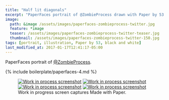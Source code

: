 ```yaml
---
title: "Half lit diagonals"
excerpt: "PaperFaces portrait of @ZombieProcess drawn with Paper by 53 on an iPad."
image: 
  path: &image /assets/images/paperfaces-zombieprocess-twitter.jpg 
  feature: *image
  teaser: /assets/images/paperfaces-zombieprocess-twitter-teaser.jpg
  thumbnail: /assets/images/paperfaces-zombieprocess-twitter-150.jpg
tags: [portrait, illustration, Paper by 53, black and white]
last_modified_at: 2017-01-17T12:41:17-05:00
---
```


PaperFaces portrait of [@ZombieProcess](https://twitter.com/zombieprocess).

{% include boilerplate/paperfaces-4.md %}

<figure class="third">
	<a href="/assets/images/paperfaces-zombieprocess-process-1-lg.jpg"><img src="/assets/images/paperfaces-zombieprocess-process-1-600.jpg" alt="Work in process screenshot"></a>
	<a href="/assets/images/paperfaces-zombieprocess-process-2-lg.jpg"><img src="/assets/images/paperfaces-zombieprocess-process-2-600.jpg" alt="Work in process screenshot"></a>
	<a href="/assets/images/paperfaces-zombieprocess-process-3-lg.jpg"><img src="/assets/images/paperfaces-zombieprocess-process-3-600.jpg" alt="Work in process screenshot"></a>
	<a href="/assets/images/paperfaces-zombieprocess-process-4-lg.jpg"><img src="/assets/images/paperfaces-zombieprocess-process-4-600.jpg" alt="Work in process screenshot"></a>
	<figcaption>Work in progress screen captures Made with Paper.</figcaption>
</figure>

